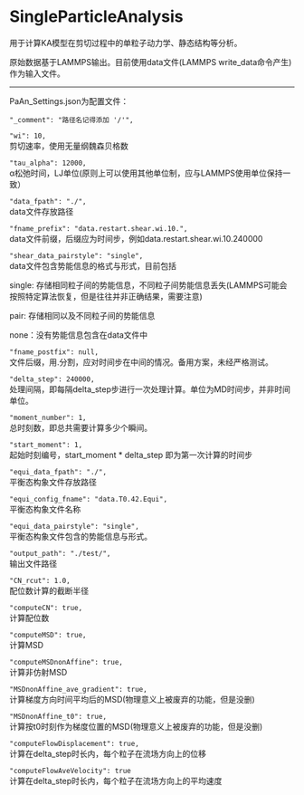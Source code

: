 # SingleParticleAnalysis

用于计算KA模型在剪切过程中的单粒子动力学、静态结构等分析。

原始数据基于LAMMPS输出。目前使用data文件(LAMMPS write_data命令产生)作为输入文件。

-----
PaAn_Settings.json为配置文件：

  `"_comment": "路径名记得添加 '/'",`
  
  `"wi": 10,`                                
  剪切速率，使用无量纲魏森贝格数  
  
  `"tau_alpha": 12000,`                       
  α松弛时间，LJ单位(原则上可以使用其他单位制，应与LAMMPS使用单位保持一致）  
  
  `"data_fpath": "./",`  
  data文件存放路径
  
  `"fname_prefix": "data.restart.shear.wi.10.",`     
  data文件前缀，后缀应为时间步，例如data.restart.shear.wi.10.240000
  
  `"shear_data_pairstyle": "single",`  
  data文件包含势能信息的格式与形式，目前包括
  
  single: 存储相同粒子间的势能信息，不同粒子间势能信息丢失(LAMMPS可能会按照特定算法恢复，但是往往并非正确结果，需要注意)
  
  pair: 存储相同以及不同粒子间的势能信息
  
  none：没有势能信息包含在data文件中
  
  `"fname_postfix": null,`                           
  文件后缀，用.分割，应对时间步在中间的情况。备用方案，未经严格测试。
  
  `"delta_step": 240000,`                            
  处理间隔，即每隔delta_step步进行一次处理计算。单位为MD时间步，并非时间单位。
  
  `"moment_number": 1,`  
  总时刻数，即总共需要计算多少个瞬间。
  
  `"start_moment": 1,`                               
  起始时刻编号，start_moment * delta_step 即为第一次计算的时间步
  
  `"equi_data_fpath": "./",`                         
  平衡态构象文件存放路径
  
  `"equi_config_fname": "data.T0.42.Equi",`          
  平衡态构象文件名称
  
  `"equi_data_pairstyle": "single",`                 
  平衡态构象文件包含的势能信息与形式。
  
  `"output_path": "./test/",`                        
  输出文件路径
  
  `"CN_rcut": 1.0,`                                  
  配位数计算的截断半径
  
  `"computeCN": true,`                               
  计算配位数
  
  `"computeMSD": true,`                              
  计算MSD
  
  `"computeMSDnonAffine": true,`                     
  计算非仿射MSD
  
  `"MSDnonAffine_ave_gradient": true,`               
  计算梯度方向时间平均后的MSD(物理意义上被废弃的功能，但是没删)
  
  `"MSDnonAffine_t0": true,`                         
  计算按t0时刻作为梯度位置的MSD(物理意义上被废弃的功能，但是没删)
  
  `"computeFlowDisplacement": true,`  
  计算在delta_step时长内，每个粒子在流场方向上的位移
  
  `"computeFlowAveVelocity": true`                  
  计算在delta_step时长内，每个粒子在流场方向上的平均速度
  
